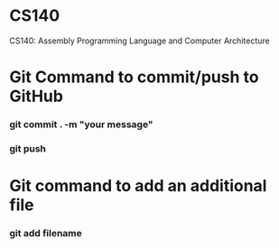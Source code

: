 # CS140
CS140: Assembly Programming Language and Computer Architecture


# Git Command to commit/push to GitHub

### git commit . -m "your message"
### git push


# Git command to add an additional file

### git add filename
